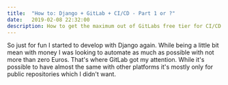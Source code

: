 ```yaml
---
title:  "How to: Django + GitLab + CI/CD - Part 1 or ?"
date:   2019-02-08 22:32:00
description: How to get the maximum out of GitLabs free tier for CI/CD
---
```


So just for fun I started to develop with Django again. While being a little bit mean with money I was looking to automate as much as possible with not more than zero Euros. That's where GitLab got my attention. While it's possible to have almost the same with other platforms it's mostly only for public repositories which I didn't want.

<!-- TODO: 
* How to start
* Demo Djangoproject w/ test
* Dockerfile
* Build image upload to registry
* configure gitlab-ci
* push code -> see automatic test
---
part 2
* lipsum
-->